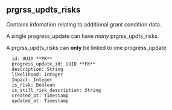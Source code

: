 ## prgrss_updts_risks

Contains infomation relating to additional grant condition data.

A single progress_update can have *many* prgrss_updts_risks.

A prgrss_updts_risks can **only** be linked to one progress_update

```
  id: UUID **PK**
  progress_update_id: UUID **FK**
  description: String
  likelihood: Integer
  Impact: Integer
  is_risk: Boolean
  is_still_risk_description: String
  created_at: Timestamp
  updated_at: Timestamp
```